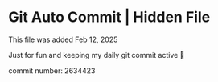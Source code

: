 # Git Auto Commit | Hidden File

This file was added Feb 12, 2025

Just for fun and keeping my daily git commit active 🤪

commit number: 2634423
